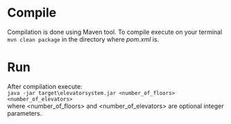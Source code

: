 # Compile
Compilation is done using Maven tool. To compile execute on your terminal `mvn clean package` in the directory where _pom.xml_ is.

# Run
After compilation execute:  
`java -jar target\elevatorsystem.jar <number_of_floors> <number_of_elevators>`  
where <number_of_floors> and <number_of_elevators> are optional integer parameters.